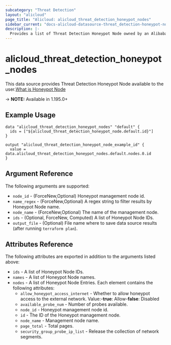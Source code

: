 ```yaml
---
subcategory: "Threat Detection"
layout: "alicloud"
page_title: "Alicloud: alicloud_threat_detection_honeypot_nodes"
sidebar_current: "docs-alicloud-datasource-threat_detection-honeypot-nodes"
description: |-
  Provides a list of Threat Detection Honeypot Node owned by an Alibaba Cloud account.
---
```


# alicloud_threat_detection_honeypot_nodes

This data source provides Threat Detection Honeypot Node available to the user.[What is Honeypot Node](https://www.alibabacloud.com/help/en/security-center/developer-reference/api-sas-2018-12-03-createhoneypotnode)

-> **NOTE:** Available in 1.195.0+

## Example Usage

```
data "alicloud_threat_detection_honeypot_nodes" "default" {
  ids = ["${alicloud_threat_detection_honeypot_node.default.id}"]
}

output "alicloud_threat_detection_honeypot_node_example_id" {
  value = data.alicloud_threat_detection_honeypot_nodes.default.nodes.0.id
}
```

## Argument Reference

The following arguments are supported:
* `node_id` - (ForceNew,Optional) Honeypot management node id.
* `name_regex` - (ForceNew,Optional)  A regex string to filter results by Honeypot Node name.
* `node_name` - (ForceNew,Optional) The name of the management node.
* `ids` - (Optional, ForceNew, Computed) A list of Honeypot Node IDs.
* `output_file` - (Optional) File name where to save data source results (after running `terraform plan`).


## Attributes Reference

The following attributes are exported in addition to the arguments listed above:
* `ids` - A list of Honeypot Node IDs.
* `names` - A list of Honeypot Node names.
* `nodes` - A list of Honeypot Node Entries. Each element contains the following attributes:
  * `allow_honeypot_access_internet` - Whether to allow honeypot access to the external network. Value:-**true**: Allow-**false**: Disabled
  * `available_probe_num` - Number of probes available.
  * `node_id` - Honeypot management node id.
  * `id` - The ID of the Honeypot management node.
  * `node_name` - Management node name.
  * `page_total` - Total pages.
  * `security_group_probe_ip_list` - Release the collection of network segments.
